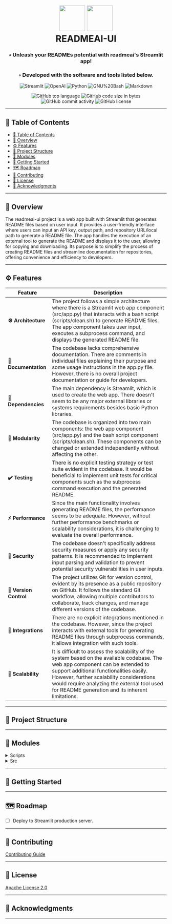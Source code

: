 <div align="center">
<h1 align="center">
    <img src="https://img.icons8.com/?size=512&id=55494&format=png" width="80" />
    <img src="https://img.icons8.com/?size=512&id=kTuxVYRKeKEY&format=png" width="80" />
    <br>READMEAI-UI
</h1>
<h3>◦ Unleash your READMEs potential with readmeai's Streamlit app!</h3>
<h3>◦ Developed with the software and tools listed below.</h3>

<p align="center">
<img src="https://img.shields.io/badge/Streamlit-FF4B4B.svg?logo=Streamlit&logoColor=white", alt="Streamlit" />
<img src="https://img.shields.io/badge/OpenAI-412991.svg?logo=OpenAI&logoColor=white" alt="OpenAI" />
<img src="https://img.shields.io/badge/Python-3776AB.svg?logo=Python&logoColor=white" alt="Python" />
<img src="https://img.shields.io/badge/GNU%20Bash-4EAA25.svg?style&logo=GNU-Bash&logoColor=white" alt="GNU%20Bash" />
<img src="https://img.shields.io/badge/Markdown-000000.svg?logo=Markdown&logoColor=white" alt="Markdown" />
</p>
<img src="https://img.shields.io/github/languages/top/eli64s/readmeai-ui?style&color=5D6D7E" alt="GitHub top language" />
<img src="https://img.shields.io/github/languages/code-size/eli64s/readmeai-ui?style&color=5D6D7E" alt="GitHub code size in bytes" />
<img src="https://img.shields.io/github/commit-activity/m/eli64s/readmeai-ui?style&color=5D6D7E" alt="GitHub commit activity" />
<img src="https://img.shields.io/github/license/eli64s/readmeai-ui?style&color=5D6D7E" alt="GitHub license" />
</div>

---

## 📒 Table of Contents
- [📒 Table of Contents](#-table-of-contents)
- [📍 Overview](#-overview)
- [⚙️ Features](#️-features)
- [📂 Project Structure](#-project-structure)
- [🧩 Modules](#-modules)
- [🚀 Getting Started](#-getting-started)
- [🗺 Roadmap](#-roadmap)
- [🤝 Contributing](#-contributing)
- [📄 License](#-license)
- [👏 Acknowledgments](#-acknowledgments)

---


## 📍 Overview

The readmeai-ui project is a web app built with Streamlit that generates README files based on user input. It provides a user-friendly interface where users can input an API key, output path, and repository URL/local path to generate a README file. The app handles the execution of an external tool to generate the README and displays it to the user, allowing for copying and downloading. Its purpose is to simplify the process of creating README files and streamline documentation for repositories, offering convenience and efficiency to developers.

---

## ⚙️ Features

| Feature                | Description                           |
| ---------------------- | ------------------------------------- |
| **⚙️ Architecture**     | The project follows a simple architecture where there is a Streamlit web app component (src/app.py) that interacts with a bash script (scripts/clean.sh) to generate README files. The app component takes user input, executes a subprocess command, and displays the generated README file. |
| **📖 Documentation**   | The codebase lacks comprehensive documentation. There are comments in individual files explaining their purpose and some usage instructions in the app.py file. However, there is no overall project documentation or guide for developers. |
| **🔗 Dependencies**    | The main dependency is Streamlit, which is used to create the web app. There doesn't seem to be any major external libraries or systems requirements besides basic Python libraries. |
| **🧩 Modularity**      | The codebase is organized into two main components: the web app component (src/app.py) and the bash script component (scripts/clean.sh). These components can be changed or extended independently without affecting the other. |
| **✔️ Testing**          | There is no explicit testing strategy or test suite evident in the codebase. It would be beneficial to implement unit tests for critical components such as the subprocess command execution and the generated README. |
| **⚡️ Performance**      | Since the main functionality involves generating README files, the performance seems to be adequate. However, without further performance benchmarks or scalability considerations, it is challenging to evaluate the overall performance. |
| **🔐 Security**        | The codebase doesn't specifically address security measures or apply any security patterns. It is recommended to implement input parsing and validation to prevent potential security vulnerabilities in user inputs. |
| **🔀 Version Control** | The project utilizes Git for version control, evident by its presence as a public repository on GitHub. It follows the standard Git workflow, allowing multiple contributors to collaborate, track changes, and manage different versions of the codebase. |
| **🔌 Integrations**    | There are no explicit integrations mentioned in the codebase. However, since the project interacts with external tools for generating README files through subprocess commands, it allows integration with such tools. |
| **📶 Scalability**     | It is difficult to assess the scalability of the system based on the available codebase. The web app component can be extended to support additional functionalities easily. However, further scalability considerations would require analyzing the external tool used for README generation and its inherent limitations. |

---


## 📂 Project Structure




---

## 🧩 Modules

<details closed><summary>Scripts</summary>

| File                                                                         | Summary                                                                                                                                                                                                                                                 |
| ---                                                                          | ---                                                                                                                                                                                                                                                     |
| [clean.sh](https://github.com/eli64s/readmeai-ui/blob/main/scripts/clean.sh) | This code is a bash script that removes specific files and directories, such as backup files, cache files, build artifacts, and log files. It also removes specific directories like "__pycache__", ".ipynb_checkpoints", ".ruff_cache", and ".vscode". |

</details>

<details closed><summary>Src</summary>

| File                                                                 | Summary                                                                                                                                                                                                                                                                                                                                       |
| ---                                                                  | ---                                                                                                                                                                                                                                                                                                                                           |
| [app.py](https://github.com/eli64s/readmeai-ui/blob/main/src/app.py) | This code uses Streamlit to create a web app for generating README files. It takes input for an API key, output path, and repository URL/local path. It executes a subprocess command to generate the README using an external tool. The app displays the generated README, allows for copying and downloading, and handles potential errors. |

</details>

---

## 🚀 Getting Started


---


## 🗺 Roadmap

- [ ] Deploy to Streamlit production server.

---

## 🤝 Contributing

[Contributing Guide](./CONTRIBUTING.md)

---

## 📄 License

[Apache License 2.0](./LICENSE)

---

## 👏 Acknowledgments

---

